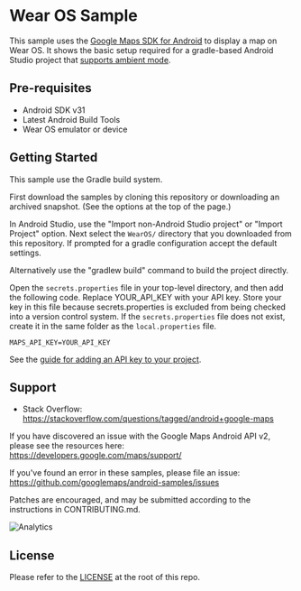 Wear OS Sample
===================================

This sample uses the [Google Maps SDK for Android](https://developers.google.com/maps/documentation/android-sdk/wear)
to display a map on Wear OS. It shows the basic setup required for a
gradle-based Android Studio project that [supports ambient mode](https://developer.android.com/training/wearables/apps/always-on.html).

Pre-requisites
--------------

- Android SDK v31
- Latest Android Build Tools
- Wear OS emulator or device

Getting Started
---------------

This sample use the Gradle build system.

First download the samples by cloning this repository or downloading an archived
snapshot. (See the options at the top of the page.)

In Android Studio, use the "Import non-Android Studio project" or
"Import Project" option. Next select the `WearOS/` directory that you downloaded
from this repository.
If prompted for a gradle configuration accept the default settings.

Alternatively use the "gradlew build" command to build the project directly.

Open the `secrets.properties` file in your top-level directory, and then add the following code. Replace YOUR_API_KEY with your API key. Store your key in this file because secrets.properties is excluded from being checked into a version control system.
If the `secrets.properties` file does not exist, create it in the same folder as the `local.properties` file.

```
MAPS_API_KEY=YOUR_API_KEY
```

See the [guide for adding an API key to your project](https://developers.google.com/maps/documentation/android-sdk/config#step_3_add_your_api_key_to_the_project).

Support
-------

- Stack Overflow: https://stackoverflow.com/questions/tagged/android+google-maps

If you have discovered an issue with the Google Maps Android API v2, please see
the resources here: https://developers.google.com/maps/support/

If you've found an error in these samples, please file an issue:
https://github.com/googlemaps/android-samples/issues

Patches are encouraged, and may be submitted according to the instructions in
CONTRIBUTING.md.

![Analytics](https://ga-beacon.appspot.com/UA-12846745-20/android-samples-wearmap/readme?pixel)

License
-------

Please refer to the [LICENSE](https://github.com/googlemaps/android-samples/blob/main/LICENSE) at the root of this repo.
